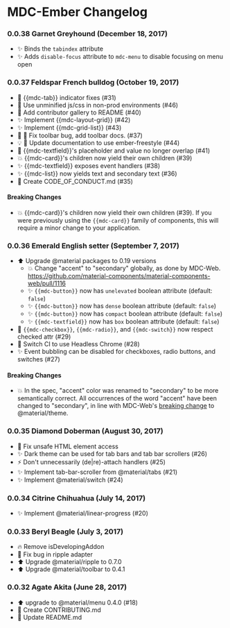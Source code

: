 # MDC-Ember Changelog

### 0.0.38 Garnet Greyhound (December 18, 2017)

- :sparkles: Binds the `tabindex` attribute
- :sparkles: Adds `disable-focus` attribute to `mdc-menu` to disable focusing on menu open

### 0.0.37 Feldspar French bulldog (October 19, 2017)

- :bug: {{mdc-tab}} indicator fixes (#31)
- :wrench: Use unminified js/css in non-prod environments (#46)
- :memo: Add contributor gallery to README (#40)
- :sparkles: Implement {{mdc-layout-grid}} (#42)
- :sparkles: Implement {{mdc-grid-list}} (#43)
- :bug: :memo: Fix toolbar bug, add toolbar docs. (#37)
- :bulb: :memo: Update documentation to use ember-freestyle (#44)
- :bug: {{mdc-textfield}}'s placeholder and value no longer overlap (#41)
- :boom: {{mdc-card}}'s children now yield their own children (#39)
- :sparkles: {{mdc-textfield}} exposes event handlers (#38)
- :sparkles: {{mdc-list}} now yields text and secondary text (#36)
- :memo: Create CODE_OF_CONDUCT.md (#35)

#### Breaking Changes

- :boom: {{mdc-card}}'s children now yield their own children (#39).
  If you were previously using the `{{mdc-card}}` family of components,
  this will require a minor change to your application.


### 0.0.36 Emerald English setter (September 7, 2017)

- :arrow_up: Upgrade @material packages to 0.19 versions
    - :boom: Change "accent" to "secondary" globally, as done by MDC-Web.
      https://github.com/material-components/material-components-web/pull/1116
    - :sparkles: `{{mdc-button}}` now has `unelevated` boolean attribute (default: `false`)
    - :sparkles: `{{mdc-button}}` now has `dense` boolean attribute (default: `false`)
    - :sparkles: `{{mdc-button}}` now has `compact` boolean attribute (default: `false`)
    - :sparkles: `{{mdc-textfield}}` now has `box` boolean attribute (default: `false`)
- :bug: `{{mdc-checkbox}}`, `{{mdc-radio}}`, and `{{mdc-switch}}` now respect checked attr (#29)
- :green_heart: Switch CI to use Headless Chrome (#28)
- :sparkles: Event bubbling can be disabled for checkboxes, radio buttons, and switches (#27)

#### Breaking Changes
- :boom: In the spec, "accent" color was renamed to "secondary" to be more
  semantically correct. All occurrences of the word "accent" have been
  changed to "secondary", in line with MDC-Web's [breaking
  change](https://github.com/material-components/material-components-web/pull/1116)
  to @material/theme.

### 0.0.35 Diamond Doberman (August 30, 2017)

- :bug: Fix unsafe HTML element access
- :sparkles: Dark theme can be used for tab bars and tab bar scrollers (#26)
- :zap: Don't unnecessarily (de|re)-attach handlers (#25)
- :sparkles: Implement tab-bar-scroller from @material/tabs (#21)
- :sparkles: Implement @material/switch (#24)

### 0.0.34 Citrine Chihuahua (July 14, 2017)

- :sparkles: Implement @material/linear-progress (#20)

### 0.0.33 Beryl Beagle (July 3, 2017)

- :fire: Remove isDevelopingAddon
- :bug: Fix bug in ripple adapter
- :arrow_up: Upgrade @material/ripple to 0.7.0
- :arrow_up: Upgrade @material/toolbar to 0.4.1

### 0.0.32 Agate Akita (June 28, 2017)

- :arrow_up: upgrade to @material/menu 0.4.0 (#18)
- :memo: Create CONTRIBUTING.md
- :memo: Update README.md

